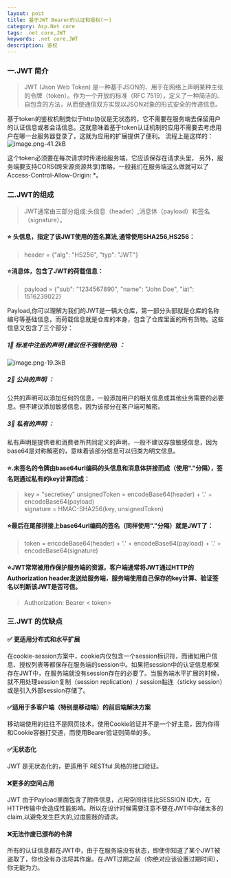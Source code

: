 ```yaml
---
layout: post
title: 基于JWT Bearer的认证和授权(一)
category: Asp.Net core
tags: .net core,JWT
keywords: .net core,JWT
description: 鉴权
---
```



### 一.JWT 简介

> JWT (Json Web Token) 是一种基于JSON的、用于在网络上声明某种主张的令牌（token）。作为一个开放的标准（RFC 7519），定义了一种简洁的、自包含的方法，从而使通信双方实现以JSON对象的形式安全的传递信息。


基于token的鉴权机制类似于http协议是无状态的，它不需要在服务端去保留用户的认证信息或者会话信息。这就意味着基于token认证机制的应用不需要去考虑用户在哪一台服务器登录了，这就为应用的扩展提供了便利。
流程上是这样的：
![image.png-41.2kB][1]

这个token必须要在每次请求时传递给服务端，它应该保存在请求头里， 另外，服务端要支持CORS(跨来源资源共享)策略，一般我们在服务端这么做就可以了Access-Control-Allow-Origin: *。


### 二.JWT的组成

>  JWT通常由三部分组成:头信息（header）,消息体（payload）和签名（signature）。

#### &#x2B50; 头信息，指定了该JWT使用的签名算法,通常使用SHA256,HS256：

>  header = {"alg": "HS256", "typ": "JWT"}

#### &#x2B50;消息体，包含了JWT的荷载信息：

>  payload = {"sub": "1234567890", "name": "John Doe", "iat": 1516239022}

Payload,你可以理解为我们的JWT是一辆大仓库，第一部分头部就是仓库的名称编号等基础信息，而荷载信息就是仓库的本身，包含了仓库里面的所有货物。这些信息又包含了三个部分：

##### &#x0031;&#x20E3;  标准中注册的声明 (建议但不强制使用) ：
![image.png-19.3kB][2]


#####  &#x0032;&#x20E3; 公共的声明 ：
公共的声明可以添加任何的信息，一般添加用户的相关信息或其他业务需要的必要息。但不建议添加敏感信息，因为该部分在客户端可解密。

##### &#x0033;&#x20E3; 私有的声明 ：
私有声明是提供者和消费者所共同定义的声明，一般不建议存放敏感信息，因为base64是对称解密的，意味着该部分信息可以归类为明文信息。


#### &#x2B50;.未签名的令牌由base64url编码的头信息和消息体拼接而成（使用"."分隔），签名则通过私有的key计算而成：

> key = "secretkey" 
unsignedToken = encodeBase64(header) + '.' + encodeBase64(payload)  
signature = HMAC-SHA256(key, unsignedToken) 

#### &#x2B50;最后在尾部拼接上base64url编码的签名（同样使用"."分隔）就是JWT了：

> token = encodeBase64(header) + '.' + encodeBase64(payload) + '.' + encodeBase64(signature) 

#### &#x2B50;JWT常常被用作保护服务端的资源，客户端通常将JWT通过HTTP的Authorization header发送给服务端，服务端使用自己保存的key计算、验证签名以判断该JWT是否可信。

> Authorization: Bearer < token>



### 三.JWT 的优缺点
 
####  &#x2705; 更适用分布式和水平扩展
  
  在cookie-session方案中，cookie内仅包含一个session标识符，而诸如用户信息、授权列表等都保存在服务端的session中。如果把session中的认证信息都保存在JWT中，在服务端就没有session存在的必要了。当服务端水平扩展的时候，就不用处理session复制（session replication）/ session黏连（sticky session）或是引入外部session存储了。
 
#### &#x2705;适用于多客户端（特别是移动端）的前后端解决方案

移动端使用的往往不是网页技术，使用Cookie验证并不是一个好主意，因为你得和Cookie容器打交道，而使用Bearer验证则简单的多。

#### &#x2705;无状态化

JWT 是无状态化的，更适用于 RESTful 风格的接口验证。

#### &#x274C;更多的空间占用

JWT 由于Payload里面包含了附件信息，占用空间往往比SESSION ID大，在HTTP传输中会造成性能影响。所以在设计时候需要注意不要在JWT中存储太多的claim,以避免发生巨大的,过度膨胀的请求。

#### &#x274c;无法作废已颁布的令牌

所有的认证信息都在JWT中，由于在服务端没有状态，即使你知道了某个JWT被盗取了，你也没有办法将其作废。在JWT过期之前（你绝对应该设置过期时间），你无能为力。


  [1]: http://static.zybuluo.com/qxjbeyond/uig5ibna5sjew0upqo6vc82d/image.png
  [2]: http://static.zybuluo.com/qxjbeyond/rk1dmj1o8mszw6kynkjk0fwp/image.png